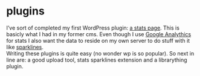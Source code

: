 <!--
  id: 274
  date: 2007-01-23T10:10:37
  modified: 2007-01-23T10:10:37
  slug: plugins
  type: post
  excerpt: <p>I&#8217;ve sort of completed my first WordPress plugin: a stats page. This is basicly what I had in my former cms. Even though I use Google Analythics for stats I also want the data to reside on my own server to do stuff with it like sparklines. Writing these plugins is quite easy (no wonder [&hellip;]</p>
  categories: backend, Wordpress
  tags: Google
  inCv: 
  inPortfolio: 
  dateFrom: 
  dateTo: 
-->

# plugins

<p><a href="?page_id=276"></a>I&#8217;ve sort of completed my first WordPress plugin: <a href="?page_id=276">a stats page</a>. This is basicly what I had in my former cms. Even though I use <a href="http://www.google.com/analytics" target="_blank">Google Analythics</a> for stats I also want the data to reside on my own server to do stuff with it like <a href="http://sparkline.org/" target="_blank">sparklines</a>.<br />
Writing these plugins is quite easy (no wonder wp is so popular). So next in line are: a good upload tool, stats sparklines extension and a librarything plugin.</p>
